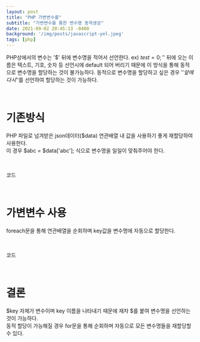 ```yaml
---
layout: post
title: "PHP 가변변수를"
subtitle: "가변변수를 통한 변수명 동적생성"
date: 2021-09-02 20:45:13 -0400
background: '/img/posts/javascript-yel.jpeg'
tags: [php]
---
```

PHP상에서의 변수는 '$' 뒤에 변수명을 적어서 선언한다.
ex) $test = 0;
'$' 뒤에 오는 이름은 텍스트, 기호, 숫자 등 선언시에 default 되어 버리기 때문에 이 방식을 통해 동적으로 변수명을 할당하는 것이 불가능하다.
동적으로 변수명을 할당하고 싶은 경우 '$'앞에 다시 '$'를 선언하여 할당하는 것이 가능하다.

<br>

# 기존방식

PHP 파일로 넘겨받은 json데이터($data) 연관배열 내 값을 사용하기 좋게 재할당하여 사용한다.     
이 경우 $abc = $data['abc']; 식으로 변수명을 일일이 맞춰주어야 한다.

<br>

코드

<br>

# 가변변수 사용

foreach문을 통해 연관배열을 순회하며 key값을 변수명에 자동으로 할당한다.

<br>

코드

<br>

# 결론
$key 자체가 변수이며 key 이름을 나타내기 때문에 재차 $를 붙여 변수명을 선언하는 것이 가능하다.   
동적 할당이 가능해질 경우 for문을 통해 순회하며 자동으로 모든 변수명들을 재할당할 수 있다.
